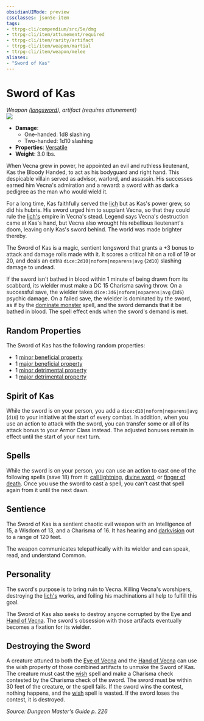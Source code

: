```yaml
---
obsidianUIMode: preview
cssclasses: json5e-item
tags:
- ttrpg-cli/compendium/src/5e/dmg
- ttrpg-cli/item/attunement/required
- ttrpg-cli/item/rarity/artifact
- ttrpg-cli/item/weapon/martial
- ttrpg-cli/item/weapon/melee
aliases: 
- "Sword of Kas"
---
```

# Sword of Kas
*Weapon ([longsword](/3-Mechanics/CLI/Compendium/items/longsword.md)), artifact (requires attunement)*  
![](/3-Mechanics/CLI/Compendium/items/img/sword-of-kas.webp#right)

- **Damage**:
  - One-handed: 1d8 slashing
  - Two-handed: 1d10 slashing
- **Properties**: [Versatile](/3-Mechanics/CLI/Rules/item-properties.md#Versatile)
- **Weight**: 3.0 lbs.

When Vecna grew in power, he appointed an evil and ruthless lieutenant, Kas the Bloody Handed, to act as his bodyguard and right hand. This despicable villain served as advisor, warlord, and assassin. His successes earned him Vecna's admiration and a reward: a sword with as dark a pedigree as the man who would wield it.

For a long time, Kas faithfully served the [lich](/3-Mechanics/CLI/Compendium/bestiary/undead/lich.md) but as Kas's power grew, so did his hubris. His sword urged him to supplant Vecna, so that they could rule the [lich's](/3-Mechanics/CLI/Compendium/bestiary/undead/lich.md) empire in Vecna's stead. Legend says Vecna's destruction came at Kas's hand, but Vecna also wrought his rebellious lieutenant's doom, leaving only Kas's sword behind. The world was made brighter thereby.

The Sword of Kas is a magic, sentient longsword that grants a +3 bonus to attack and damage rolls made with it. It scores a critical hit on a roll of 19 or 20, and deals an extra `dice:2d10|noform|noparens|avg` (`2d10`) slashing damage to undead.

If the sword isn't bathed in blood within 1 minute of being drawn from its scabbard, its wielder must make a DC 15 Charisma saving throw. On a successful save, the wielder takes `dice:3d6|noform|noparens|avg` (`3d6`) psychic damage. On a failed save, the wielder is dominated by the sword, as if by the [dominate monster](/3-Mechanics/CLI/Compendium/spells/dominate-monster.md) spell, and the sword demands that it be bathed in blood. The spell effect ends when the sword's demand is met.

## Random Properties

The Sword of Kas has the following random properties:

- 1 [minor beneficial property](/3-Mechanics/CLI/Compendium/tables/artifact-properties-minor-beneficial-properties.md)  
- 1 [major beneficial property](/3-Mechanics/CLI/Compendium/tables/artifact-properties-major-beneficial-properties.md)  
- 1 [minor detrimental property](/3-Mechanics/CLI/Compendium/tables/artifact-properties-minor-detrimental-properties.md)  
- 1 [major detrimental property](/3-Mechanics/CLI/Compendium/tables/artifact-properties-major-detrimental-properties.md)  

## Spirit of Kas

While the sword is on your person, you add a `dice:d10|noform|noparens|avg` (`d10`) to your initiative at the start of every combat. In addition, when you use an action to attack with the sword, you can transfer some or all of its attack bonus to your Armor Class instead. The adjusted bonuses remain in effect until the start of your next turn.

## Spells

While the sword is on your person, you can use an action to cast one of the following spells (save 18) from it: [call lightning](/3-Mechanics/CLI/Compendium/spells/call-lightning.md), [divine word](/3-Mechanics/CLI/Compendium/spells/divine-word.md), or [finger of death](/3-Mechanics/CLI/Compendium/spells/finger-of-death.md). Once you use the sword to cast a spell, you can't cast that spell again from it until the next dawn.

## Sentience

The Sword of Kas is a sentient chaotic evil weapon with an Intelligence of 15, a Wisdom of 13, and a Charisma of 16. It has hearing and [darkvision](/3-Mechanics/CLI/Rules/senses.md#Darkvision) out to a range of 120 feet.

The weapon communicates telepathically with its wielder and can speak, read, and understand Common.

## Personality

The sword's purpose is to bring ruin to Vecna. Killing Vecna's worshipers, destroying the [lich's](/3-Mechanics/CLI/Compendium/bestiary/undead/lich.md) works, and foiling his machinations all help to fulfill this goal.

The Sword of Kas also seeks to destroy anyone corrupted by the Eye and [Hand of Vecna](/3-Mechanics/CLI/Compendium/items/hand-of-vecna.md). The sword's obsession with those artifacts eventually becomes a fixation for its wielder.

## Destroying the Sword

A creature attuned to both the [Eye of Vecna](/3-Mechanics/CLI/Compendium/items/eye-of-vecna.md) and the [Hand of Vecna](/3-Mechanics/CLI/Compendium/items/hand-of-vecna.md) can use the wish property of those combined artifacts to unmake the Sword of Kas. The creature must cast the [wish](/3-Mechanics/CLI/Compendium/spells/wish.md) spell and make a Charisma check contested by the Charisma check of the sword. The sword must be within 30 feet of the creature, or the spell fails. If the sword wins the contest, nothing happens, and the [wish](/3-Mechanics/CLI/Compendium/spells/wish.md) spell is wasted. If the sword loses the contest, it is destroyed.

*Source: Dungeon Master's Guide p. 226*